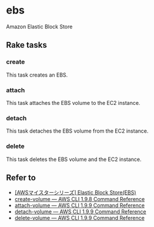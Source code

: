 # ebs

Amazon Elastic Block Store

## Rake tasks

### create

This task creates an EBS.

### attach

This task attaches the EBS volume to the EC2 instance.

### detach

This task detaches the EBS volume from the EC2 instance.

### delete

This task deletes the EBS volume and the EC2 instance.

## Refer to

* [[AWSマイスターシリーズ] Elastic Block Store(EBS)](http://www.slideshare.net/AmazonWebServicesJapan/aws-16148274)
* [create-volume — AWS CLI 1.9.8 Command Reference](http://docs.aws.amazon.com/cli/latest/reference/ec2/create-volume.html)
* [attach-volume — AWS CLI 1.9.9 Command Reference](http://docs.aws.amazon.com/cli/latest/reference/ec2/attach-volume.html)
* [detach-volume — AWS CLI 1.9.9 Command Reference](http://docs.aws.amazon.com/cli/latest/reference/ec2/detach-volume.html)
* [delete-volume — AWS CLI 1.9.9 Command Reference](http://docs.aws.amazon.com/cli/latest/reference/ec2/delete-volume.html)

